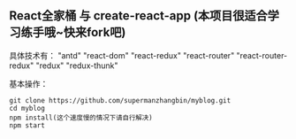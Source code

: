 ## React全家桶 与 create-react-app (本项目很适合学习练手哦~快来fork吧)
具体技术有：   "antd"  "react-dom" "react-redux" "react-router" "react-router-redux" "redux" "redux-thunk"

基本操作：

```
git clone https://github.com/supermanzhangbin/myblog.git
cd myblog
npm install(这个速度慢的情况下请自行解决)
npm start
```




